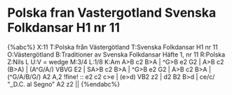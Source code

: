 # Polska fran Vastergotland Svenska Folkdansar H1 nr 11

{%abc%}
X:11
T:Polska från Västergötland
T:Svenska Folkdansar H1 nr 11
O:Västergötland
B:Traditioner av Svenska Folkdansar Häfte 1, nr 11
R:Polska
Z:Nils L
U:V = wedge
M:3/4
L:1/8
K:Am
A>B  c2 B>A | ^G>B e2  G2 | A>B  c2 (B>A) | (A^G/A/)    VBVG E2                    |
SA>B c2 B>A | ^G>B e2  G2 | A>B c2 B>A   | (^G/A/B/G/) A2   A,2 !fine!            ::
e2   c2 c>e | (e>d)  VB2 z2 | d2  B2 B>d   | ce/c/   "_D.C. al Segno"     A2  z2  ||
{%endabc%}
